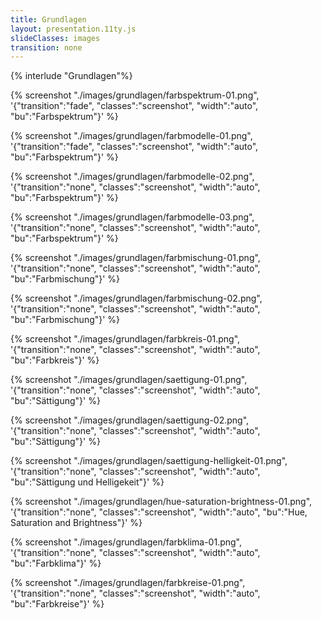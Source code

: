 ```yaml
---
title: Grundlagen
layout: presentation.11ty.js
slideClasses: images
transition: none
---
```


{% interlude "Grundlagen"%}

{% screenshot "./images/grundlagen/farbspektrum-01.png", '{"transition":"fade", "classes":"screenshot", "width":"auto", "bu":"Farbspektrum"}' %}

{% screenshot "./images/grundlagen/farbmodelle-01.png", '{"transition":"fade", "classes":"screenshot", "width":"auto", "bu":"Farbspektrum"}' %}

{% screenshot "./images/grundlagen/farbmodelle-02.png", '{"transition":"none", "classes":"screenshot", "width":"auto", "bu":"Farbspektrum"}' %}

{% screenshot "./images/grundlagen/farbmodelle-03.png", '{"transition":"none", "classes":"screenshot", "width":"auto", "bu":"Farbspektrum"}' %}

{% screenshot "./images/grundlagen/farbmischung-01.png", '{"transition":"none", "classes":"screenshot", "width":"auto", "bu":"Farbmischung"}' %}

{% screenshot "./images/grundlagen/farbmischung-02.png", '{"transition":"none", "classes":"screenshot", "width":"auto", "bu":"Farbmischung"}' %}

{% screenshot "./images/grundlagen/farbkreis-01.png", '{"transition":"none", "classes":"screenshot", "width":"auto", "bu":"Farbkreis"}' %}

{% screenshot "./images/grundlagen/saettigung-01.png", '{"transition":"none", "classes":"screenshot", "width":"auto", "bu":"Sättigung"}' %}

{% screenshot "./images/grundlagen/saettigung-02.png", '{"transition":"none", "classes":"screenshot", "width":"auto", "bu":"Sättigung"}' %}

{% screenshot "./images/grundlagen/saettigung-helligkeit-01.png", '{"transition":"none", "classes":"screenshot", "width":"auto", "bu":"Sättigung und Helligekeit"}' %}

{% screenshot "./images/grundlagen/hue-saturation-brightness-01.png", '{"transition":"none", "classes":"screenshot", "width":"auto", "bu":"Hue, Saturation and Brightness"}' %}

{% screenshot "./images/grundlagen/farbklima-01.png", '{"transition":"none", "classes":"screenshot", "width":"auto", "bu":"Farbklima"}' %}

{% screenshot "./images/grundlagen/farbkreise-01.png", '{"transition":"none", "classes":"screenshot", "width":"auto", "bu":"Farbkreise"}' %}

